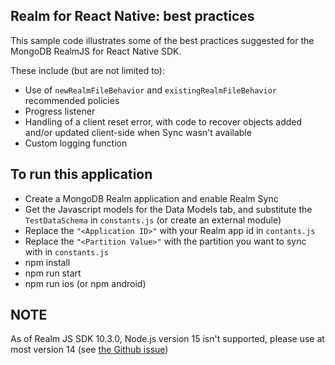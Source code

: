 ## Realm for React Native: best practices

This sample code illustrates some of the best practices suggested for the MongoDB RealmJS for React Native SDK.

These include (but are not limited to):

- Use of `newRealmFileBehavior`  and `existingRealmFileBehavior` recommended policies
- Progress listener
- Handling of a client reset error, with code to recover objects added and/or updated client-side when Sync wasn't available
- Custom logging function

## To run this application
- Create a MongoDB Realm application and enable Realm Sync
- Get the Javascript models for the Data Models tab, and substitute the `TestDataSchema` in `constants.js` (or create an external module)
- Replace the `"<Application ID>"` with your Realm app id in `contants.js`
- Replace the `"<Partition Value>"` with the partition you want to sync with in `constants.js`
- npm install
- npm run start
- npm run ios (or npm android)

## NOTE

As of Realm JS SDK 10.3.0, Node.js version 15 isn't supported, please use at most version 14 (see [the Github issue](https://github.com/realm/realm-js/issues/3670))
